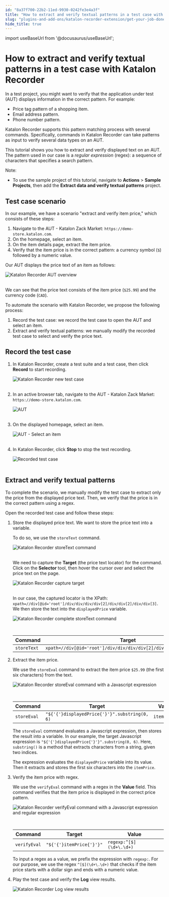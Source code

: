 ```yaml
---
id: "8a37f700-22b2-11ed-9930-0242fe3e4a3f"
title: "How to extract and verify textual patterns in a test case with Katalon Recorder"
slug: "plugins-and-add-ons/katalon-recorder-extension/get-your-job-done/automate-scenarios/how-to-extract-and-verify-textual-patterns-in-a-test-case-with-katalon-recorder"
hide_title: true
---
```

import useBaseUrl from '@docusaurus/useBaseUrl';


# <a id="id" class="anchor_top_offset"/><a id="ariaid-title1" class="anchor_top_offset"/>How to extract and verify textual patterns in a test case with <span xmlns="http://www.w3.org/1999/xhtml" className="ph">Katalon Recorder</span> 

<p xmlns="http://www.w3.org/1999/xhtml" className="p">In a test project, you might want to verify that the application   under test (AUT) displays information in the correct pattern. For   example:</p> 
<ul xmlns="http://www.w3.org/1999/xhtml" className="ul"><li className="li">Price tag pattern of a shopping item.</li><li className="li">Email address pattern.</li><li className="li">Phone number pattern.</li></ul> 
<p xmlns="http://www.w3.org/1999/xhtml" className="p">Katalon Recorder supports this pattern matching process with   several commands. Specifically, commands in Katalon Recorder can   take patterns as input to verify several data types on an AUT.</p> 
<p xmlns="http://www.w3.org/1999/xhtml" className="p">This tutorial shows you how to extract and verify displayed text   on an AUT. The pattern used in our case is a <em className="ph i">regular     expression</em> (regex): a sequence of characters that specifies a   search pattern.</p> 
<div xmlns="http://www.w3.org/1999/xhtml" className="note note note_note"><span className="note__title">Note:</span> 
  <ul className="ul"><li className="li">To use the sample project of this tutorial, navigate to
      <strong className="ph b">Actions</strong> &gt; <strong className="ph b">Sample Projects</strong>,
      then add the <strong className="ph b">Extract data and verify textual
        patterns</strong> project.</li></ul>
</div>

## <a id="id_1" class="anchor_top_offset"/>Test case scenario

<p xmlns="http://www.w3.org/1999/xhtml" className="p">In our example, we have a scenario "extract and verify item   price," which consists of these steps:</p> 
<ol xmlns="http://www.w3.org/1999/xhtml" className="ol"><li className="li">Navigate to the AUT - Katalon Zack Market:     <code className="ph codeph">https://demo-store.katalon.com</code>.</li><li className="li">On the homepage, select an item.</li><li className="li">On the item details page, extract the item price.</li><li className="li">Verify that the item price is in the correct pattern: a     currency symbol (<code className="ph codeph">$</code>) followed by a numeric value.</li></ol> 
<p xmlns="http://www.w3.org/1999/xhtml" className="p">Our AUT displays the price text of an item as follows:</p> 
<p xmlns="http://www.w3.org/1999/xhtml" className="p">   <img className="image" src={useBaseUrl("https://github.com/katalon-studio/docs-images/raw/master/katalon-recorder/docs/extract-and-verify-textual-patterns/KR-AUT-selected-shopping-item.png")} alt="Katalon Recorder AUT overview" /><br /><br /> </p> 
<p xmlns="http://www.w3.org/1999/xhtml" className="p">We can see that the price text consists of the item price   (<code className="ph codeph">$25.99</code>) and the currency code (<code className="ph codeph">CAD</code>).</p> 
<p xmlns="http://www.w3.org/1999/xhtml" className="p">To automate the scenario with Katalon Recorder, we propose the   following process:</p> 
<ol xmlns="http://www.w3.org/1999/xhtml" className="ol"><li className="li">Record the test case: we record the test case to open the AUT     and select an item.</li><li className="li">Extract and verify textual patterns: we manually modify the     recorded test case to select and verify the price text.</li></ol> 
    

## <a id="id_2" class="anchor_top_offset"/>Record the test case

    
      
<ol xmlns="http://www.w3.org/1999/xhtml" className="ol">   <li className="li">     <p className="p">In Katalon Recorder, create a test suite and a test case, then       click <strong className="ph b">Record</strong> to start recording.</p>     <p className="p">       <img className="image" src={useBaseUrl("https://github.com/katalon-studio/docs-images/raw/master/katalon-recorder/docs/extract-and-verify-textual-patterns/KR-5.8.0-New-test-case.png")} alt="Katalon Recorder new test case" /><br /><br />     </p>   </li>   <li className="li">     <p className="p">In an active browser tab, navigate to the AUT - Katalon Zack       Market: <code className="ph codeph">https://demo-store.katalon.com</code>.</p>     <p className="p">       <img className="image" src={useBaseUrl("https://github.com/katalon-studio/docs-images/raw/master/katalon-recorder/docs/extract-and-verify-textual-patterns/KR-AUT.png")} alt="AUT" /><br /><br />     </p>   </li>   <li className="li">     <p className="p">On the displayed homepage, select an item.</p>     <p className="p">       <img className="image" src={useBaseUrl("https://github.com/katalon-studio/docs-images/raw/master/katalon-recorder/docs/extract-and-verify-textual-patterns/KR-AUT-select-an-item.png")} alt="AUT - Select an item" /><br /><br />     </p>   </li>   <li className="li">     <p className="p">In Katalon Recorder, click <strong className="ph b">Stop</strong> to stop the       test recording.</p>     <p className="p">       <img className="image" src={useBaseUrl("https://github.com/katalon-studio/docs-images/raw/master/katalon-recorder/docs/extract-and-verify-textual-patterns/KR-5.8.0-Click-Stop.png")} alt="Recorded test case" /><br /><br />     </p>   </li> </ol> 
    
  

## <a id="id_3" class="anchor_top_offset"/>Extract and verify textual patterns

<p xmlns="http://www.w3.org/1999/xhtml" className="p">To complete the scenario, we manually modify the test case to   extract only the price from the displayed price text. Then, we   verify that the price is in the correct pattern using a regex.</p> 
<p xmlns="http://www.w3.org/1999/xhtml" className="p">Open the recorded test case and follow these steps:</p> 
<ol xmlns="http://www.w3.org/1999/xhtml" className="ol"><li className="li">     <p className="p">Store the displayed price text. We want to store the price text       into a variable.</p>     <p className="p">To do so, we use the <code className="ph codeph">storeText</code> command.</p>     <p className="p">       <img className="image" src={useBaseUrl("https://github.com/katalon-studio/docs-images/raw/master/katalon-recorder/docs/extract-and-verify-textual-patterns/KR-5.8.0-storeText-command.png")} alt="Katalon Recorder storeText command" /><br /><br />     </p>     <p className="p">We need to capture the <strong className="ph b">Target</strong> (the price text       locator) for the command. Click on the <strong className="ph b">Selector</strong>       tool, then hover the cursor over and select the price text on the       page.</p>     <p className="p">       <img className="image" src={useBaseUrl("https://github.com/katalon-studio/docs-images/raw/master/katalon-recorder/docs/extract-and-verify-textual-patterns/KR-5.8.0-Selector-tool.png")} alt="Katalon Recorder capture target" /><br /><br />     </p>     <p className="p">In our case, the captured locator is the XPath:       <code className="ph codeph">xpath=//div[@id='root']/div/div/div/div[2]/div/div[2]/div/div[3]</code>.       We then store the text into the <code className="ph codeph">displayedPrice</code>       variable.</p>     <p className="p">       <img className="image" src={useBaseUrl("https://github.com/katalon-studio/docs-images/raw/master/katalon-recorder/docs/extract-and-verify-textual-patterns/KR-5.8.0-storeText-command-with-target-and-value.png")} alt="Katalon Recorder complete storeText command" /><br /><br />     </p>     <table className="table"><caption /><thead className="thead"><tr className><th className="entry anchor_top_offset" id="id_3__entry__1">Command</th><th className="entry anchor_top_offset" id="id_3__entry__2">Target</th><th className="entry anchor_top_offset" id="id_3__entry__3">Value</th></tr></thead><tbody className="tbody"><tr className><td className="entry" headers="id_3__entry__1 id_3__entry__2 id_3__entry__3 ">             <code className="ph codeph">storeText</code>           </td><td className="entry" headers="id_3__entry__1 id_3__entry__2 id_3__entry__3 ">             <code className="ph codeph">xpath=//div[@id='root']/div/div/div/div[2]/div/div[2]/div/div[3]</code>           </td><td className="entry" headers="id_3__entry__1 id_3__entry__2 id_3__entry__3 ">             <code className="ph codeph">displayedPrice</code>           </td></tr></tbody></table>   </li><li className="li">     <p className="p">Extract the item price.</p>     <p className="p">We use the <code className="ph codeph">storeEval</code> command to extract the item       price <code className="ph codeph">$25.99</code> (the first six characters) from the       text.</p>     <p className="p">       <img className="image" src={useBaseUrl("https://github.com/katalon-studio/docs-images/raw/master/katalon-recorder/docs/extract-and-verify-textual-patterns/KR-5.8.0-storeEval-command.png")} alt="Katalon Recorder storeEval command with a Javascript expression" /><br /><br />     </p>     <table className="table"><caption /><thead className="thead"><tr className><th className="entry anchor_top_offset" id="id_3__entry__7">Command</th><th className="entry anchor_top_offset" id="id_3__entry__8">Target</th><th className="entry anchor_top_offset" id="id_3__entry__9">Value</th></tr></thead><tbody className="tbody"><tr className><td className="entry" headers="id_3__entry__7 id_3__entry__8 id_3__entry__9 ">             <code className="ph codeph">storeEval</code>           </td><td className="entry" headers="id_3__entry__7 id_3__entry__8 id_3__entry__9 ">             <code className="ph codeph">"${'{'}displayedPrice{'}'}".substring(0, 6)</code>           </td><td className="entry" headers="id_3__entry__7 id_3__entry__8 id_3__entry__9 ">             <code className="ph codeph">itemPrice</code>           </td></tr></tbody></table>     <p className="p">The <code className="ph codeph">storeEval</code> command evaluates a Javascript       expression, then stores the result into a variable. In our example,       the target Javascript expression is       <code className="ph codeph">"${'{'}displayedPrice{'}'}".substring(0, 6)</code>. Here,       <code className="ph codeph">substring()</code> is a method that extracts characters from       a string, given two indices.</p>     <p className="p">The expression evaluates the <code className="ph codeph">displayedPrice</code>       variable into its value. Then it extracts and stores the first six       characters into the <code className="ph codeph">itemPrice</code>.</p>   </li><li className="li">     <p className="p">Verify the item price with regex.</p>     <p className="p">We use the <code className="ph codeph">verifyEval</code> command with a regex in the       <strong className="ph b">Value</strong> field. This command verifies that the item       price is displayed in the correct price pattern.</p>     <p className="p">       <img className="image" src={useBaseUrl("https://github.com/katalon-studio/docs-images/raw/master/katalon-recorder/docs/extract-and-verify-textual-patterns/KR-5.8.0-verifyEval-command.png")} alt="Katalon Recorder verifyEval command with a Javascript expression and regular expression" /><br /><br />     </p>     <table className="table"><caption /><thead className="thead"><tr className><th className="entry anchor_top_offset" id="id_3__entry__13">Command</th><th className="entry anchor_top_offset" id="id_3__entry__14">Target</th><th className="entry anchor_top_offset" id="id_3__entry__15">Value</th></tr></thead><tbody className="tbody"><tr className><td className="entry" headers="id_3__entry__13 id_3__entry__14 id_3__entry__15 ">             <code className="ph codeph">verifyEval</code>           </td><td className="entry" headers="id_3__entry__13 id_3__entry__14 id_3__entry__15 ">             <code className="ph codeph">"${'{'}itemPrice{'}'}"</code>           </td><td className="entry" headers="id_3__entry__13 id_3__entry__14 id_3__entry__15 ">             <code className="ph codeph">regexp:^[$](\d+\.\d+)</code>           </td></tr></tbody></table>     <p className="p">To input a regex as a value, we prefix the expression with       <code className="ph codeph">regexp:</code>. For our purpose, we use the regex       <code className="ph codeph">^[$](\d+\.\d+)</code> that checks if the item price starts       with a dollar sign and ends with a numeric value.</p>   </li><li className="li">     <p className="p">Play the test case and verify the <strong className="ph b">Log</strong> view       results.</p>     <p className="p">       <img className="image" src={useBaseUrl("https://github.com/katalon-studio/docs-images/raw/master/katalon-recorder/docs/extract-and-verify-textual-patterns/KR-5.8.0-Log-view-results.png")} alt="Katalon Recorder Log view results" /><br /><br />     </p>   </li></ol> 
